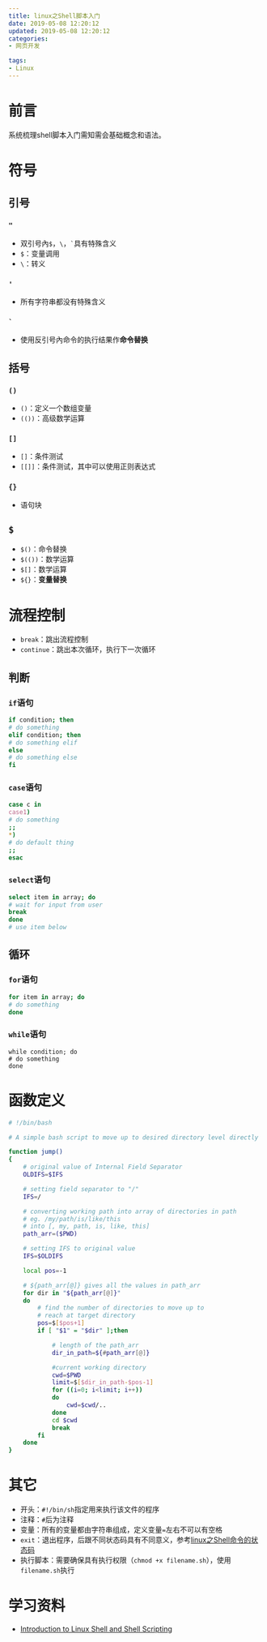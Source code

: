 ```yaml
---
title: linux之Shell脚本入门
date: 2019-05-08 12:20:12
updated: 2019-05-08 12:20:12
categories:
- 网页开发

tags:
- Linux
---
```

# 前言
系统梳理shell脚本入门需知需会基础概念和语法。

<!-- more -->
# 符号
## 引号
### `"`
- 双引号內`$`，`` \ ``，`` ` ``具有特殊含义
- `$`：变量调用
- `` \ ``：转义

### `'`
- 所有字符串都没有特殊含义

### `` ` ``
- 使用反引号內命令的执行结果作**命令替换**

## 括号

### `()`
- `()`：定义一个数组变量
- `(())`：高级数学运算

### `[]`
- `[]`：条件测试
- `[[]]`：条件测试，其中可以使用正则表达式

### `{}`
- 语句块

## `$`
- `$()`：命令替换
- `$(())`：数学运算
- `$[]`：数学运算
- `${}`：**变量替换**

# 流程控制
- `break`：跳出流程控制
- `continue`：跳出本次循环，执行下一次循环

## 判断
### `if`语句
```sh
if condition; then
# do something
elif condition; then
# do something elif
else
# do something else
fi
```

### `case`语句
```sh
case c in
case1)
# do something
;;
*)
# do default thing
;;
esac
```

### `select`语句
```sh
select item in array; do
# wait for input from user
break
done
# use item below
```

## 循环
### `for`语句
```sh
for item in array; do
# do something
done
```

### `while`语句
```
while condition; do
# do something
done
```

# 函数定义

```sh
# !/bin/bash

# A simple bash script to move up to desired directory level directly

function jump()
{
    # original value of Internal Field Separator
    OLDIFS=$IFS

    # setting field separator to "/"
    IFS=/

    # converting working path into array of directories in path
    # eg. /my/path/is/like/this
    # into [, my, path, is, like, this]
    path_arr=($PWD)

    # setting IFS to original value
    IFS=$OLDIFS

    local pos=-1

    # ${path_arr[@]} gives all the values in path_arr
    for dir in "${path_arr[@]}"
    do
        # find the number of directories to move up to
        # reach at target directory
        pos=$[$pos+1]
        if [ "$1" = "$dir" ];then

            # length of the path_arr
            dir_in_path=${#path_arr[@]}

            #current working directory
            cwd=$PWD
            limit=$[$dir_in_path-$pos-1]
            for ((i=0; i<limit; i++))
            do
                cwd=$cwd/..
            done
            cd $cwd
            break
        fi
    done
}
```

# 其它
- 开头：`#!/bin/sh`指定用来执行该文件的程序
- 注释：`#`后为注释
- 变量：所有的变量都由字符串组成，定义变量`=`左右不可以有空格
- `exit`：退出程序，后跟不同状态码具有不同意义，参考[linux之Shell命令的状态码](https://cvblogs.cn/2017/11/08/develop/linux_Shell_status_code/)
- 执行脚本：需要确保具有执行权限（`chmod +x filename.sh`），使用`filename.sh`执行

# 学习资料
- [Introduction to Linux Shell and Shell Scripting](https://www.geeksforgeeks.org/introduction-linux-shell-shell-scripting/)